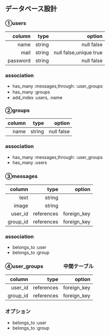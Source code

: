 ## データベース設計

### ①users


|column|type|option|
|--:|--:|--:|
|name|string|null false|
|mail|string|null false,unique true|
|password|string|null false|


### association
* has_many :messages,through: :user_groups
* has_many :groups　
* add_index :users,  :name

### ②groups


|column|type|option|
|--:|--:|--:|
|name|string|null false|


### association
* has_many :messages,through: :user_groups
* has_many :users

### ③messages　

|column|type|option|
|--:|--:|--:|
|text|string||
|image|string||
|user_id|references|foreign_key|
|group_id|references|foreign_key|


### association
* belongs_to :user
* belongs_to :group

### ④user_groups　　　　中間テーブル

|column|type|option|
|--:|--:|--:|
|user_id|references|foreign_key|
|group_id|references|foreign_key|

### オプション
* belongs_to :user
* belongs_to :group

